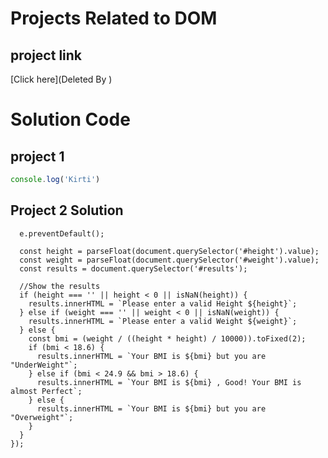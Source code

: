 # Projects Related to DOM

## project link
[Click here](Deleted By )

# Solution Code

## project 1

``` javascript
console.log('Kirti')
```

## Project 2 Solution

```document.querySelector('form').addEventListener('submit', (e) => {
  e.preventDefault();

  const height = parseFloat(document.querySelector('#height').value);
  const weight = parseFloat(document.querySelector('#weight').value);
  const results = document.querySelector('#results');

  //Show the results
  if (height === '' || height < 0 || isNaN(height)) {
    results.innerHTML = `Please enter a valid Height ${height}`;
  } else if (weight === '' || weight < 0 || isNaN(weight)) {
    results.innerHTML = `Please enter a valid Weight ${weight}`;
  } else {
    const bmi = (weight / ((height * height) / 10000)).toFixed(2);
    if (bmi < 18.6) {
      results.innerHTML = `Your BMI is ${bmi} but you are "UnderWeight"`;
    } else if (bmi < 24.9 && bmi > 18.6) {
      results.innerHTML = `Your BMI is ${bmi} , Good! Your BMI is almost Perfect`;
    } else {
      results.innerHTML = `Your BMI is ${bmi} but you are "Overweight"`;
    }
  }
});
```